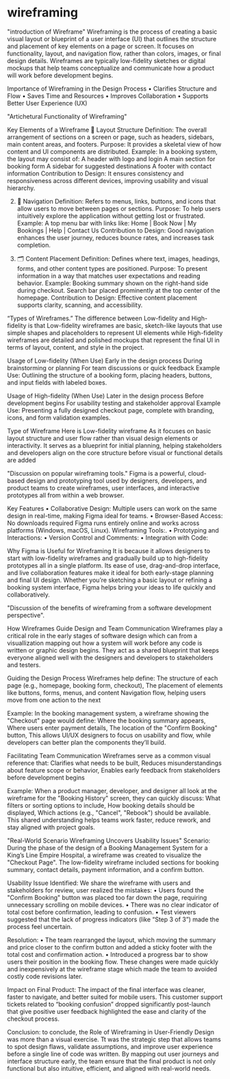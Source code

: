 # wireframing
"introduction of Wireframe"
Wireframing is the process of creating a basic visual layout or blueprint of a user interface (UI) that outlines the structure and placement of key elements on a page or screen. It focuses on functionality, layout, and navigation flow, rather than colors, images, or final design details.
Wireframes are typically low-fidelity sketches or digital mockups that help teams conceptualize and communicate how a product will work before development begins.

Importance of Wireframing in the Design Process
• Clarifies Structure and Flow
• Saves Time and Resources
• Improves Collaboration
• Supports Better User Experience (UX)

"Artichetural Functionality of Wireframing"
 
 Key Elements of a Wireframe
 🧱 Layout Structure
Definition:
The overall arrangement of sections on a screen or page, such as headers, sidebars, main content areas, and footers.
Purpose:
It provides a skeletal view of how content and UI components are distributed.
Example:
In a booking system, the layout may consist of:
A header with logo and login
A main section for booking form
A sidebar for suggested destinations
A footer with contact information
Contribution to Design:
It ensures consistency and responsiveness across different devices, improving usability and visual hierarchy.

2. 🧭 Navigation
Definition:
Refers to menus, links, buttons, and icons that allow users to move between pages or sections.
Purpose:
To help users intuitively explore the application without getting lost or frustrated.
Example:
A top menu bar with links like:
Home | Book Now | My Bookings | Help | Contact Us
Contribution to Design:
Good navigation enhances the user journey, reduces bounce rates, and increases task completion.

3. 🗂️ Content Placement
Definition:
Defines where text, images, headings, forms, and other content types are positioned.
Purpose:
To present information in a way that matches user expectations and reading behavior.
Example:
Booking summary shown on the right-hand side during checkout.
Search bar placed prominently at the top center of the homepage.
Contribution to Design:
Effective content placement supports clarity, scanning, and accessibility.

“Types of Wireframes.”
The difference between Low-fidelity and High-fidelity is that Low-fidelity wireframes are basic, sketch-like layouts that use simple shapes and placeholders to represent UI elements
while High-fidelity wireframes are detailed and polished mockups that represent the final UI in terms of layout, content, and style in the project.

Usage of Low-fidelity (When Use)
Early in the design process
During brainstorming or planning
For team discussions or quick feedback
Example Use:
Outlining the structure of a booking form, placing headers, buttons, and input fields with labeled boxes.

Usage of High-fidelity (When Use)
Later in the design process
Before development begins
For usability testing and stakeholder approval
Example Use:
Presenting a fully designed checkout page, complete with branding, icons, and form validation examples.

Type of Wireframe Here is Low-fidelity wireframe
As it focuses on basic layout structure and user flow rather than visual design elements or interactivity. It serves as a blueprint for initial planning, helping stakeholders and developers align on the core structure before visual or functional details are added

"Discussion on popular wireframing tools."
Figma is a powerful, cloud-based design and prototyping tool used by designers, developers, and product teams to create wireframes, user interfaces, and interactive prototypes all from within a web browser.

Key Features
•	Collaborative Design: Multiple users can work on the same design in real-time, making Figma ideal for teams.
•	Browser-Based Access: No downloads required Figma runs entirely online and works across platforms (Windows, macOS, Linux).
Wireframing Tools:.
•	Prototyping and Interactions:
•	Version Control and Comments:
•	Integration with Code:

Why Figma is Useful for Wireframing
It is because it allows designers to start with low-fidelity wireframes and gradually build up to high-fidelity prototypes all in a single platform. Its ease of use, drag-and-drop interface, and live collaboration features make it ideal for both early-stage planning and final UI design.
Whether you’re sketching a basic layout or refining a booking system interface, Figma helps bring your ideas to life quickly and collaboratively.

"Discussion of the benefits of wireframing from a software development perspective".

How Wireframes Guide Design and Team Communication
Wireframes play a critical role in the early stages of software design which can from a visuallization mapping out how a system will work before any code is written or graphic design begins. They act as a shared blueprint that keeps everyone aligned well with the designers and developers to stakeholders and testers.

Guiding the Design Process
Wireframes help define: The structure of each page (e.g., homepage, booking form, checkout), The placement of elements like buttons, forms, menus, and content Navigation flow, helping users move from one action to the next

Example:
In the booking management system, a wireframe showing the "Checkout" page would define: Where the booking summary appears, Where users enter payment details, The location of the "Confirm Booking" button, This allows UI/UX designers to focus on usability and flow, while developers can better plan the components they’ll build.

Facilitating Team Communication
Wireframes serve as a common visual reference that: Clarifies what needs to be built, Reduces misunderstandings about feature scope or behavior, Enables early feedback from stakeholders before development begins

Example:
When a product manager, developer, and designer all look at the wireframe for the "Booking History" screen, they can quickly discuss: What filters or sorting options to include, How booking details should be displayed, Which actions (e.g., "Cancel", "Rebook") should be available. This shared understanding helps teams work faster, reduce rework, and stay aligned with project goals.

"Real-World Scenario Wireframing Uncovers Usability Issues"
 Scenario:
During the phase of the design of a Booking Management System for a King’s Line Empire Hospital, a wireframe was created to visualize the "Checkout Page". The low-fidelity wireframe included sections for booking summary, contact details, payment information, and a confirm button.

Usability Issue Identified:
We share the wireframe with users and stakeholders for review, user realized the mistakes:
•	Users found the "Confirm Booking" button was placed too far down the page, requiring unnecessary scrolling on mobile devices.
•	There was no clear indicator of total cost before confirmation, leading to confusion.
•	Test viewers suggested that the lack of progress indicators (like “Step 3 of 3”) made the process feel uncertain.

Resolution:
•	The team rearranged the layout, which moving the summary and price closer to the confirm button and added a sticky footer with the total cost and confirmation action.
•	Introduced a progress bar to show users their position in the booking flow.
These changes were made quickly and inexpensively at the wireframe stage which made the team to avoided costly code revisions later.

 Impact on Final Product:
The impact of the final interface was cleaner, faster to navigate, and better suited for mobile users. This customer support tickets related to “booking confusion” dropped significantly post-launch that give positive user feedback highlighted the ease and clarity of the checkout process.

Conclusion:
to conclude, the Role of Wireframing in User-Friendly Design was more than a visual exercise. Tt was the strategic step that allows teams to spot design flaws, validate assumptions, and improve user experience before a single line of code was written. By mapping out user journeys and interface structure early, the team ensure that the final product is not only functional but also intuitive, efficient, and aligned with real-world needs.








